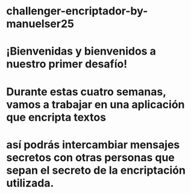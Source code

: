 # challenger-encriptador-by-manuelser25
# ¡Bienvenidas y bienvenidos a nuestro primer desafío!
# Durante estas cuatro semanas, vamos a trabajar en una aplicación que encripta textos
# así podrás intercambiar mensajes secretos con otras personas que sepan el secreto de la encriptación utilizada.
